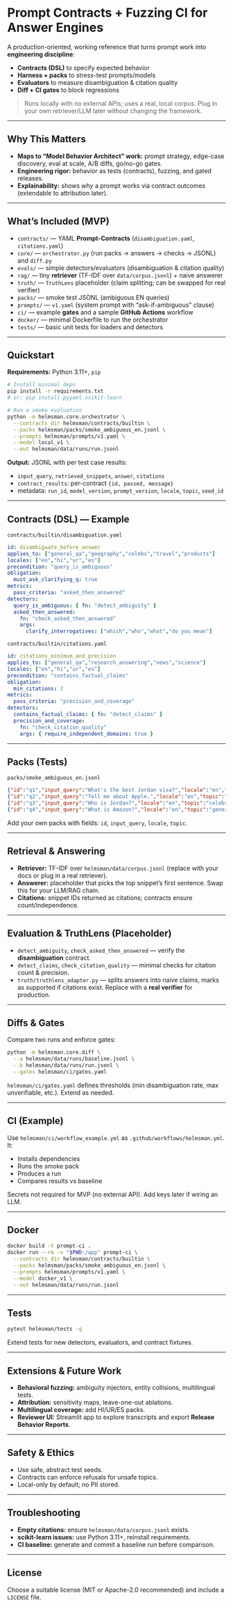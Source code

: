 # Prompt Contracts + Fuzzing CI for Answer Engines

A production-oriented, working reference that turns prompt work into **engineering discipline**:

* **Contracts (DSL)** to specify expected behavior
* **Harness + packs** to stress-test prompts/models
* **Evaluators** to measure disambiguation & citation quality
* **Diff + CI gates** to block regressions

> Runs locally with no external APIs; uses a real, local corpus. Plug in your own retriever/LLM later without changing the framework.

---

## Why This Matters

* **Maps to “Model Behavior Architect” work:** prompt strategy, edge-case discovery, eval at scale, A/B diffs, go/no-go gates.
* **Engineering rigor:** behavior as tests (contracts), fuzzing, and gated releases.
* **Explainability:** shows *why* a prompt works via contract outcomes (extendable to attribution later).

---

## What’s Included (MVP)

* `contracts/` — YAML **Prompt-Contracts** (`disambiguation.yaml`, `citations.yaml`)
* `core/` — `orchestrator.py` (run packs → answers → checks → JSONL) and `diff.py`
* `evals/` — simple detectors/evaluators (disambiguation & citation quality)
* `rag/` — tiny **retriever** (TF-IDF over `data/corpus.jsonl`) + naive answerer
* `truth/` — `TruthLens` placeholder (claim splitting; can be swapped for real verifier)
* `packs/` — smoke test JSONL (ambiguous EN queries)
* `prompts/` — `v1.yaml` (system prompt with “ask-if-ambiguous” clause)
* `ci/` — example **gates** and a sample **GitHub Actions** workflow
* `docker/` — minimal Dockerfile to run the orchestrator
* `tests/` — basic unit tests for loaders and detectors

---

## Quickstart

**Requirements:** Python 3.11+, `pip`

```bash
# Install minimal deps
pip install -r requirements.txt
# or: pip install pyyaml scikit-learn

# Run a smoke evaluation
python -m helmsman.core.orchestrator \
  --contracts_dir helmsman/contracts/builtin \
  --packs helmsman/packs/smoke_ambiguous_en.jsonl \
  --prompts helmsman/prompts/v1.yaml \
  --model local_v1 \
  --out helmsman/data/runs/run.jsonl
```

**Output:** JSONL with per test case results:

* `input_query`, `retrieved_snippets`, `answer`, `citations`
* `contract_results`: per-contract `{id, passed, message}`
* metadata: `run_id`, `model_version`, `prompt_version`, `locale`, `topic`, `seed_id`

---

## Contracts (DSL) — Example

`contracts/builtin/disambiguation.yaml`

```yaml
id: disambiguate_before_answer
applies_to: ["general_qa","geography","celebs","travel","products"]
locales: ["en","hi","ur","es"]
precondition: "query_is_ambiguous"
obligation:
  must_ask_clarifying_q: true
metrics:
  pass_criteria: "asked_then_answered"
detectors:
  query_is_ambiguous: { fn: "detect_ambiguity" }
  asked_then_answered:
    fn: "check_asked_then_answered"
    args:
      clarify_interrogatives: ["which","who","what","do you mean"]
```

`contracts/builtin/citations.yaml`

```yaml
id: citations_minimum_and_precision
applies_to: ["general_qa","research_answering","news","science"]
locales: ["en","hi","ur","es"]
precondition: "contains_factual_claims"
obligation:
  min_citations: 2
metrics:
  pass_criteria: "precision_and_coverage"
detectors:
  contains_factual_claims: { fn: "detect_claims" }
  precision_and_coverage:
    fn: "check_citation_quality"
    args: { require_independent_domains: true }
```

---

## Packs (Tests)

`packs/smoke_ambiguous_en.jsonl`

```json
{"id":"q1","input_query":"What's the best Jordan visa?","locale":"en","topic":"travel"}
{"id":"q2","input_query":"Tell me about Apple.","locale":"en","topic":"general_qa"}
{"id":"q3","input_query":"Who is Jordan?","locale":"en","topic":"celebs"}
{"id":"q4","input_query":"What is Amazon?","locale":"en","topic":"general_qa"}
```

Add your own packs with fields: `id`, `input_query`, `locale`, `topic`.

---

## Retrieval & Answering

* **Retriever:** TF-IDF over `helmsman/data/corpus.jsonl` (replace with your docs or plug in a real retriever).
* **Answerer:** placeholder that picks the top snippet’s first sentence. Swap this for your LLM/RAG chain.
* **Citations:** snippet IDs returned as citations; contracts ensure count/independence.

---

## Evaluation & TruthLens (Placeholder)

* `detect_ambiguity`, `check_asked_then_answered` — verify the **disambiguation** contract.
* `detect_claims`, `check_citation_quality` — minimal checks for citation count & precision.
* `truth/truthlens_adapter.py` — splits answers into naive claims, marks as supported if citations exist. Replace with a **real verifier** for production.

---

## Diffs & Gates

Compare two runs and enforce gates:

```bash
python -m helmsman.core.diff \
  --a helmsman/data/runs/baseline.jsonl \
  --b helmsman/data/runs/run.jsonl \
  --gates helmsman/ci/gates.yaml
```

`helmsman/ci/gates.yaml` defines thresholds (min disambiguation rate, max unverifiable, etc.). Extend as needed.

---

## CI (Example)

Use `helmsman/ci/workflow_example.yml` as `.github/workflows/helmsman.yml`. It:

* Installs dependencies
* Runs the smoke pack
* Produces a run
* Compares results vs baseline

Secrets not required for MVP (no external API). Add keys later if wiring an LLM.

---

## Docker

```bash
docker build -t prompt-ci .
docker run --rm -v "$PWD:/app" prompt-ci \
  --contracts_dir helmsman/contracts/builtin \
  --packs helmsman/packs/smoke_ambiguous_en.jsonl \
  --prompts helmsman/prompts/v1.yaml \
  --model docker_v1 \
  --out helmsman/data/runs/run.jsonl
```

---

## Tests

```bash
pytest helmsman/tests -q
```

Extend tests for new detectors, evaluators, and contract fixtures.

---

## Extensions & Future Work

* **Behavioral fuzzing:** ambiguity injectors, entity collisions, multilingual tests.
* **Attribution:** sensitivity maps, leave-one-out ablations.
* **Multilingual coverage:** add HI/UR/ES packs.
* **Reviewer UI:** Streamlit app to explore transcripts and export **Release Behavior Reports**.

---

## Safety & Ethics

* Use safe, abstract test seeds.
* Contracts can enforce refusals for unsafe topics.
* Local-only by default; no PII stored.

---

## Troubleshooting

* **Empty citations:** ensure `helmsman/data/corpus.jsonl` exists.
* **scikit-learn issues:** use Python 3.11+, reinstall requirements.
* **CI baseline:** generate and commit a baseline run before comparison.

---

## License

Choose a suitable license (MIT or Apache-2.0 recommended) and include a `LICENSE` file.
